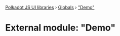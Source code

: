[Polkadot JS UI libraries](../README.md) › [Globals](../globals.md) › ["Demo"](_demo_.md)

# External module: "Demo"



